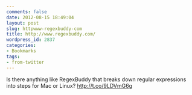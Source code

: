 ```yaml
---
comments: false
date: 2012-08-15 18:49:04
layout: post
slug: httpwww-regexbuddy-com
title: http://www.regexbuddy.com/
wordpress_id: 2837
categories:
- Bookmarks
tags:
- from-twitter
---
```


Is there anything like RegexBuddy that breaks down regular expressions into steps for Mac or Linux? http://t.co/9LDVmG6g
